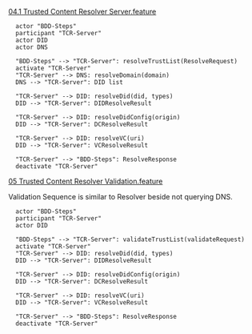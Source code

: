 [04.1 Trusted Content Resolver Server.feature](04.1%20Trusted%20Content%20Resolver%20Server.feature)

``` plantuml
  actor "BDD-Steps"
  participant "TCR-Server"
  actor DID
  actor DNS

  "BDD-Steps" --> "TCR-Server": resolveTrustList(ResolveRequest)
  activate "TCR-Server"
  "TCR-Server" --> DNS: resolveDomain(domain)
  DNS --> "TCR-Server": DID list

  "TCR-Server" --> DID: resolveDid(did, types)
  DID --> "TCR-Server": DIDResolveResult

  "TCR-Server" --> DID: resolveDidConfig(origin)
  DID --> "TCR-Server": DCResolveResult

  "TCR-Server" --> DID: resolveVC(uri)
  DID --> "TCR-Server": VCResolveResult

  "TCR-Server" --> "BDD-Steps": ResolveResponse
  deactivate "TCR-Server"
```

[05 Trusted Content Resolver Validation.feature](05%20Trusted%20Content%20Resolver%20Validation.feature)

Validation Sequence is similar to Resolver beside not querying DNS.

``` plantuml
  actor "BDD-Steps"
  participant "TCR-Server"
  actor DID

  "BDD-Steps" --> "TCR-Server": validateTrustList(validateRequest)
  activate "TCR-Server"
  "TCR-Server" --> DID: resolveDid(did, types)
  DID --> "TCR-Server": DIDResolveResult

  "TCR-Server" --> DID: resolveDidConfig(origin)
  DID --> "TCR-Server": DCResolveResult

  "TCR-Server" --> DID: resolveVC(uri)
  DID --> "TCR-Server": VCResolveResult

  "TCR-Server" --> "BDD-Steps": ResolveResponse
  deactivate "TCR-Server"
```
